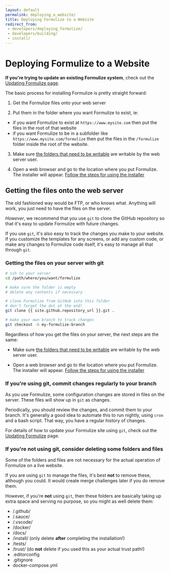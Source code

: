 ```yaml
---
layout: default
permalink: deploying_a_website/
title: Deploying Formulize to a Website
redirect_from:
 - developers/deploying_formulize/
 - developers/building/
 - install/
---
```


# Deploying Formulize to a Website

__If you're trying to update an existing Formulize system__, check out the [Updating Formulize page](../updating_formulize).

The basic process for installing Formulize is pretty straight forward:

1. Get the Formulize files onto your web server

2. Put them in the folder where you want Formulize to exist, ie:
- if you want Formulize to exist at ```https://www.mysite.com``` then put the files in the root of that website
- if you want Formulize to be in a subfolder like ```https://www.mysite.com/formulize``` then put the files in the ```/formulize``` folder inside the root of the website.

3. Make sure [the folders that need to be writable](../writable_folders) are writable by the web server user.

4. Open a web browser and go to the location where you put Formulize. The installer will appear. [Follow the steps for using the installer](../installing_formulize)

## Getting the files onto the web server

The old fashioned way would be FTP, or who knows what. Anything will work, you just need to have the files on the server.

_However_, we recommend that you use ```git``` to clone the GitHub repository so that it's easy to update Formulize with future changes.

If you use ```git```, it's also easy to track the changes you make to your website. If you customize the templates for any screens, or add any custom code, or make any changes to Formulize code itself, it's easy to manage all that through ```git```.

### Getting the files on your server with git

```bash
# ssh to your server
cd /path/where/you/want/formulize

# make sure the folder is empty
# delete any contents if necessary

# clone Formulize from GitHub into this folder
# don't forget the dot at the end!
git clone {{ site.github.repository_url }}.git .

# make your own branch to track changes
git checkout -b my-formulize-branch
```

Regardless of how you get the files on your server, the next steps are the same:

- Make sure [the folders that need to be writable](../writable_folders) are writable by the web server user.

- Open a web browser and go to the location where you put Formulize. The installer will appear. [Follow the steps for using the installer](../installing_formulize)

### If you're using git, commit changes regularly to your branch

As you use Formulize, some configuration changes are stored in files on the server. These files will show up in ```git``` as changes.

Periodically, you should review the changes, and commit them to your branch. It's generally a good idea to automate this to run nightly, using ```cron``` and a bash script. That way, you have a regular history of changes.

For details of how to update your Formulize site using ```git```, check out the [Updating Formulize](../updating_formulize) page.

### If you're not using git, consider deleting some folders and files

Some of the folders and files are not necessary for the actual operation of Formulize on a live website.

If you are using ```git``` to manage the files, it's best __not__ to remove these, although you could. It would create merge challenges later if you do remove them.

However, if you're __not__ using ```git```, then these folders are basically taking up extra space and serving no purpose, so you might as well delete them:

* /.github/
* /.sauce/
* /.vscode/
* /docker/
* /docs/
* /install/ (only delete __after__ completing the installation!)
* /tests/
* /trust/ (do __not__ delete if you used this as your actual trust path!)
* .editorconfig
* .gitignore
* docker-compose.yml


